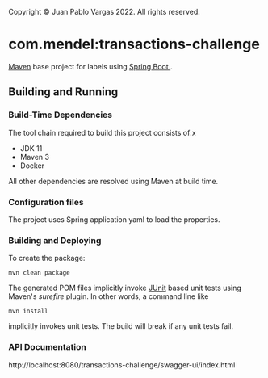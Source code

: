 Copyright &copy; Juan Pablo Vargas 2022. All rights reserved.

# com.mendel:transactions-challenge

[Maven](http://maven.apache.org/) base project for labels using [Spring Boot
](https://projects.spring.io/spring-boot/).

## Building and Running

### Build-Time Dependencies

The tool chain required to build this project consists of:x

- JDK 11
- Maven 3
- Docker

All other dependencies are resolved using Maven at build time.


### Configuration files
The project uses Spring application yaml to load the properties.

### Building and Deploying

To create the package:

    mvn clean package

The generated POM files implicitly invoke [JUnit](http://junit.org) based unit tests using Maven's _surefire_ plugin.
In other words, a command line like

    mvn install

implicitly invokes unit tests. The build will break if any unit tests fail.

### API Documentation
http://localhost:8080/transactions-challenge/swagger-ui/index.html
